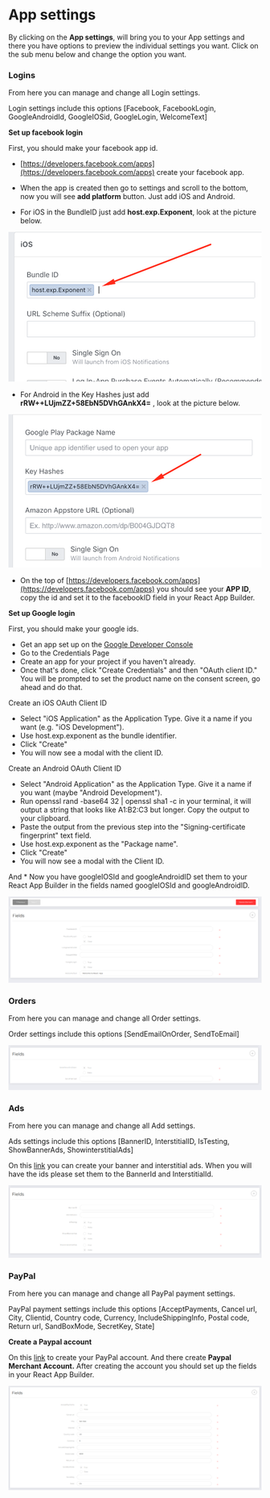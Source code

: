 # App settings

By clicking on the **App settings**, will bring you to your App settings and there you have options to preview the individual settings you want. Click on the sub menu below and change the option you want.

### Logins

From here you can manage and change all Login settings.

Login settings include this options \[Facebook, FacebookLogin, GoogleAndroidId, GoogleIOSid, GoogleLogin, WelcomeText\]

**Set up facebook login**

First, you should make your facebook app id.

- [https://developers.facebook.com/apps](https://developers.facebook.com/apps) create your facebook app.

- When the app is created then go to settings and scroll to the bottom, now you will see **add platform** button. Just add iOS and Android.

- For iOS in the BundleID just add **host.exp.Exponent**, look at the picture below.

![](../.gitbook/assets/screenshot%20%284%29.png)

- For Android in the Key Hashes just add **rRW++LUjmZZ+58EbN5DVhGAnkX4=** , look at the picture below.

![](../.gitbook/assets/screenshot%20%2819%29.png)

- On the top of [https://developers.facebook.com/apps](https://developers.facebook.com/apps) you should see your **APP ID**, copy the id and set it to the facebookID field in your React App Builder.

**Set up Google login**

First, you should make your google ids.

* Get an app set up on the [Google Developer Console](https://console.developers.google.com/apis/credentials?pli=1)
* Go to the Credentials Page
* Create an app for your project if you haven't already.
* Once that's done, click "Create Credentials" and then "OAuth client ID." You will be prompted to set the product name on the consent screen, go ahead and do that.

Create an iOS OAuth Client ID

* Select "iOS Application" as the Application Type. Give it a name if you want \(e.g. "iOS Development"\).
* Use host.exp.exponent as the bundle identifier.
* Click "Create"
* You will now see a modal with the client ID.

Create an Android OAuth Client ID

* Select "Android Application" as the Application Type. Give it a name if you want \(maybe "Android Development"\).
* Run openssl rand -base64 32 \| openssl sha1 -c in your terminal, it will output a string that looks like A1:B2:C3 but longer. Copy the output to your clipboard.
* Paste the output from the previous step into the "Signing-certificate fingerprint" text field.
* Use host.exp.exponent as the "Package name".
* Click "Create"
* You will now see a modal with the Client ID.

And \* Now you have googleIOSId and googleAndroidID set them to your React App Builder in the fields named  googleIOSId and googleAndroidID.

![](../.gitbook/assets/screenshot%20%289%29.png)

### Orders

From here you can manage and change all Order settings.

Order settings include this options \[SendEmailOnOrder, SendToEmail\]

![](../.gitbook/assets/screenshot.png)

### Ads

From here you can manage and change all Add settings.

Ads settings include this options \[BannerID, InterstitialID, IsTesting, ShowBannerAds, ShowinterstitialAds\]

On this [link](https://admob.google.com/home/) you can create your banner and interstitial ads. When you will have the ids please set them to the BannerId and InterstitialId.

![](../.gitbook/assets/screenshot%20%2810%29.png)

### PayPal

From here you can manage and change all PayPal payment settings.

PayPal payment settings include this options \[AcceptPayments, Cancel url, City, Clientid, Country code, Currency, IncludeShippingInfo, Postal code, Return url, SandBoxMode, SecretKey, State\]

**Create a Paypal account**

On this [link](https://developer.paypal.com/developer/accounts/) to create your PayPal account. And there create **Paypal Merchant Account.** After creating the account you should set up the fields in your React App Builder.

![](../.gitbook/assets/screenshot%20%285%29.png)



